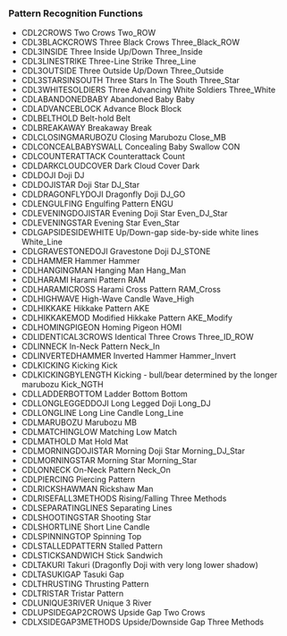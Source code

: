 
### Pattern Recognition Functions
- CDL2CROWS            Two Crows                                 Two_ROW
- CDL3BLACKCROWS       Three Black Crows                         Three_Black_ROW
- CDL3INSIDE           Three Inside Up/Down                      Three_Inside
- CDL3LINESTRIKE       Three-Line Strike                         Three_Line
- CDL3OUTSIDE          Three Outside Up/Down                     Three_Outside
- CDL3STARSINSOUTH     Three Stars In The South                  Three_Star
- CDL3WHITESOLDIERS    Three Advancing White Soldiers            Three_White
- CDLABANDONEDBABY     Abandoned Baby                            Baby
- CDLADVANCEBLOCK      Advance Block                             Block
- CDLBELTHOLD          Belt-hold                                 Belt
- CDLBREAKAWAY         Breakaway                                 Break
- CDLCLOSINGMARUBOZU   Closing Marubozu                          Close_MB
- CDLCONCEALBABYSWALL  Concealing Baby Swallow                   CON
- CDLCOUNTERATTACK     Counterattack                             Count
- CDLDARKCLOUDCOVER    Dark Cloud Cover                          Dark
- CDLDOJI              Doji                                      DJ
- CDLDOJISTAR          Doji Star                                 DJ_Star
- CDLDRAGONFLYDOJI     Dragonfly Doji                            DJ_GO
- CDLENGULFING         Engulfing Pattern                         ENGU
- CDLEVENINGDOJISTAR   Evening Doji Star                         Even_DJ_Star
- CDLEVENINGSTAR       Evening Star                              Even_Star
- CDLGAPSIDESIDEWHITE  Up/Down-gap side-by-side white lines      White_Line
- CDLGRAVESTONEDOJI    Gravestone Doji                           DJ_STONE
- CDLHAMMER            Hammer                                    Hammer
- CDLHANGINGMAN        Hanging Man                               Hang_Man
- CDLHARAMI            Harami Pattern                            RAM
- CDLHARAMICROSS       Harami Cross Pattern                      RAM_Cross
- CDLHIGHWAVE          High-Wave Candle                          Wave_High
- CDLHIKKAKE           Hikkake Pattern                           AKE
- CDLHIKKAKEMOD        Modified Hikkake Pattern                  AKE_Modify
- CDLHOMINGPIGEON      Homing Pigeon                             HOMI
- CDLIDENTICAL3CROWS   Identical Three Crows                     Three_ID_ROW
- CDLINNECK            In-Neck Pattern                           Neck_In
- CDLINVERTEDHAMMER    Inverted Hammer                           Hammer_Invert
- CDLKICKING           Kicking                                   Kick
- CDLKICKINGBYLENGTH   Kicking - bull/bear determined by the longer marubozu    Kick_NGTH
- CDLLADDERBOTTOM      Ladder Bottom                             Bottom
- CDLLONGLEGGEDDOJI    Long Legged Doji                          Long_DJ
- CDLLONGLINE          Long Line Candle                          Long_Line
- CDLMARUBOZU          Marubozu                                  MB
- CDLMATCHINGLOW       Matching Low                              Match
- CDLMATHOLD           Mat Hold                                  Mat
- CDLMORNINGDOJISTAR   Morning Doji Star                         Morning_DJ_Star
- CDLMORNINGSTAR       Morning Star                              Morning_Star
- CDLONNECK            On-Neck Pattern                           Neck_On
- CDLPIERCING          Piercing Pattern
- CDLRICKSHAWMAN       Rickshaw Man
- CDLRISEFALL3METHODS  Rising/Falling Three Methods
- CDLSEPARATINGLINES   Separating Lines
- CDLSHOOTINGSTAR      Shooting Star
- CDLSHORTLINE         Short Line Candle
- CDLSPINNINGTOP       Spinning Top
- CDLSTALLEDPATTERN    Stalled Pattern
- CDLSTICKSANDWICH     Stick Sandwich
- CDLTAKURI            Takuri (Dragonfly Doji with very long lower shadow)
- CDLTASUKIGAP         Tasuki Gap
- CDLTHRUSTING         Thrusting Pattern
- CDLTRISTAR           Tristar Pattern
- CDLUNIQUE3RIVER      Unique 3 River
- CDLUPSIDEGAP2CROWS   Upside Gap Two Crows
- CDLXSIDEGAP3METHODS  Upside/Downside Gap Three Methods
